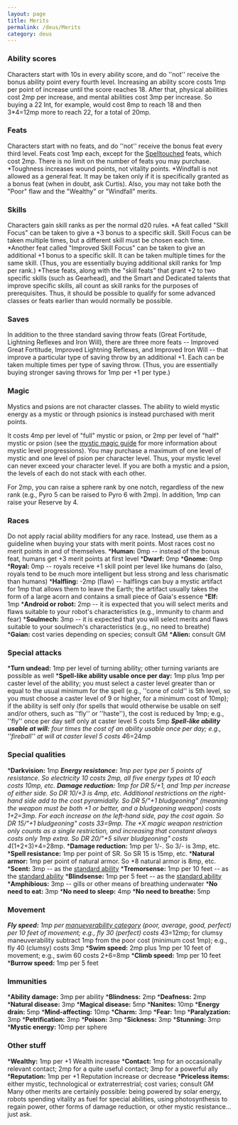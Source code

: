 ```yaml
---
layout: page
title: Merits
permalink: /deus/Merits
category: deus
---
```

### Ability scores

Characters start with 10s in every ability score, and do ''not'' receive the bonus ability point every fourth level. Increasing an ability score costs 1mp per point of increase until the score reaches 18. After that, physical abilities cost 2mp per increase, and mental abilities cost 3mp per increase. So buying a 22 Int, for example, would cost 8mp to reach 18 and then 3*4=12mp more to reach 22, for a total of 20mp.


### Feats

Characters start with no feats, and do ''not'' receive the bonus feat every third level. Feats cost 1mp each, except for the [Spelltouched](Spelltouched) feats, which cost 2mp. There is no limit on the number of feats you may purchase.
*Toughness increases wound points, not vitality points.
*Windfall is not allowed as a general feat. It may be taken only if it is specifically granted as a bonus feat (when in doubt, ask Curtis). Also, you may not take both the &quot;Poor&quot; flaw and the &quot;Wealthy&quot; or &quot;Windfall&quot; merits.


### Skills

Characters gain skill ranks as per the normal d20 rules.
*A feat called &quot;Skill Focus&quot; can be taken to give a +3 bonus to a specific skill. Skill Focus can be taken multiple times, but a different skill must be chosen each time.
*Another feat called &quot;Improved Skill Focus&quot; can be taken to give an additional +1 bonus to a specific skill. It can be taken multiple times for the same skill. (Thus, you are essentially buying additional skill ranks for 1mp per rank.)
*These feats, along with the &quot;skill feats&quot; that grant +2 to two specific skills (such as Gearhead), and the Smart and Dedicated talents that improve specific skills, all count as skill ranks for the purposes of prerequisites. Thus, it should be possible to qualify for some advanced classes or feats earlier than would normally be possible.


### Saves

In addition to the three standard saving throw feats (Great Fortitude, Lightning Reflexes and Iron Will), there are three more feats -- Improved Great Fortitude, Improved Lightning Reflexes, and Improved Iron Will -- that improve a particular type of saving throw by an additional +1. Each can be taken multiple times per type of saving throw. (Thus, you are essentially buying stronger saving throws for 1mp per +1 per type.)


### Magic

Mystics and psions are not character classes. The ability to wield mystic energy as a mystic or through psionics is instead purchased with merit points.

It costs 4mp per level of &quot;full&quot; mystic or psion, or 2mp per level of &quot;half&quot; mystic or psion (see the [mystic magic guide](/gaming/mystic.doc) for more information about mystic level progressions). You may purchase a maximum of one level of mystic and one level of psion per character level. Thus, your mystic level can never exceed your character level. If you are both a mystic and a psion, the levels of each do not stack with each other.

For 2mp, you can raise a sphere rank by one notch, regardless of the new rank (e.g., Pyro 5 can be raised to Pyro 6 with 2mp). In addition, 1mp can raise your Reserve by 4.


### Races

Do not apply racial ability modifiers for any race. Instead, use them as a guideline when buying your stats with merit points. Most races cost no merit points in and of themselves.
*__Human:__ 0mp -- instead of the bonus feat, humans get +3 merit points at first level
*__Dwarf:__ 0mp
*__Gnome:__ 0mp
*__Royal:__ 0mp -- royals receive +1 skill point per level like humans do (also, royals tend to be much more intelligent but less strong and less charismatic than humans)
*__Halfling:__ -2mp (flaw) -- halflings can buy a mystic artifact for 1mp that allows them to leave the Earth; the artifact usually takes the form of a large acorn and contains a small piece of Gaia's essence
*__Elf:__ 1mp
*__Android or robot:__ 2mp -- it is expected that you will select merits and flaws suitable to your robot's characteristics (e.g., immunity to charm and fear)
*__Soulmech:__ 3mp -- it is expected that you will select merits and flaws suitable to your soulmech's characteristics (e.g., no need to breathe)
*__Gaian:__ cost varies depending on species; consult GM
*__Alien:__ consult GM

### Special attacks
*__Turn undead:__ 1mp per level of turning ability; other turning variants are possible as well
*__Spell-like ability usable once per day:__ 1mp plus 1mp per caster level of the ability; you must select a caster level greater than or equal to the usual minimum for the spell (e.g., ''cone of cold'' is 5th level, so you must choose a caster level of 9 or higher, for a minimum cost of 10mp); if the ability is self only (for spells that would otherwise be usable on self and/or others, such as ''fly'' or ''haste''), the cost is reduced by 1mp; e.g., ''fly'' once per day self only at caster level 5 costs 5mp
*__Spell-like ability usable at will:__ four times the cost of an ability usable once per day; e.g., ''fireball'' at will at caster level 5 costs 4*6=24mp

### Special qualities
*__Darkvision:__ 1mp
*__Energy resistance:__ 1mp per type per 5 points of resistance. So electricity 10 costs 2mp, all five energy types at 10 each costs 10mp, etc.
*__Damage reduction:__ 1mp for DR 5/+1, and 1mp per increase of either side. So DR 10/+3 is 4mp, etc. Additional restrictions on the right-hand side add to the cost pyramidally. So DR 5/&quot;+1 bludgeoning&quot; (meaning the weapon must be both +1 or better, and a bludgeoning weapon) costs 1+2=3mp. For each increase on the left-hand side, pay the cost again. So DR 15/&quot;+1 bludgeoning&quot; costs 3*3=9mp. The +X magic weapon restriction only counts as a single restriction, and increasing that constant always costs only 1mp extra. So DR 20/&quot;+5 silver bludgeoning&quot; costs 4*(1+2+3)+4=28mp.
*__Damage reduction:__ 1mp per 1/-. So 3/- is 3mp, etc.
*__Spell resistance:__ 1mp per point of SR. So SR 15 is 15mp, etc.
*__Natural armor:__ 1mp per point of natural armor. So +8 natural armor is 8mp, etc.
*__Scent:__ 3mp -- as the [standard ability](http://www.d20srd.org/srd/naturalSpecialAbilities.htm#scent)
*__Tremorsense:__ 1mp per 10 feet -- as the [standard ability](http://www.d20srd.org/srd/naturalSpecialAbilities.htm#tremorsense)
*__Blindsense:__ 1mp per 5 feet -- as the [standard ability](http://www.d20srd.org/srd/naturalSpecialAbilities.htm#blindsightAndBlindsense)
*__Amphibious:__ 3mp -- gills or other means of breathing underwater
*__No need to eat:__ 3mp
*__No need to sleep:__ 4mp
*__No need to breathe:__ 5mp

### Movement
*__Fly speed:__ 1mp per [manueverability category](http://www.d20srd.org/srd/movement.htm) (poor, average, good, perfect) per 10 feet of movement; e.g., fly 30 (perfect) costs 4*3=12mp; for clumsy maneuverability subtract 1mp from the poor cost (minimum cost 1mp); e.g., fly 40 (clumsy) costs 3mp
*__Swim speed:__ 2mp plus 1mp per 10 feet of movement; e.g., swim 60 costs 2+6=8mp
*__Climb speed:__ 1mp per 10 feet
*__Burrow speed:__ 1mp per 5 feet

### Immunities
*__Ability damage:__ 3mp per ability
*__Blindness:__ 2mp
*__Deafness:__ 2mp
*__Natural disease:__ 3mp
*__Magical disease:__ 5mp
*__Nanites:__ 10mp
*__Energy drain:__ 5mp
*__Mind-affecting:__ 10mp
*__Charm:__ 3mp
*__Fear:__ 1mp
*__Paralyzation:__ 3mp
*__Petrification:__ 3mp
*__Poison:__ 3mp
*__Sickness:__ 3mp
*__Stunning:__ 3mp
*__Mystic energy:__ 10mp per sphere

### Other stuff
*__Wealthy:__ 1mp per +1 Wealth increase
*__Contact:__ 1mp for an occasionally relevant contact; 2mp for a quite useful contact; 3mp for a powerful ally
*__Reputation:__ 1mp per +1 Reputation increase or decrease
*__Priceless items:__ either mystic, technological or extraterrestrial; cost varies; consult GM
Many other merits are certainly possible: being powered by solar energy, robots spending vitality as fuel for special abilities, using photosynthesis to regain power, other forms of damage reduction, or other mystic resistance... just ask.
